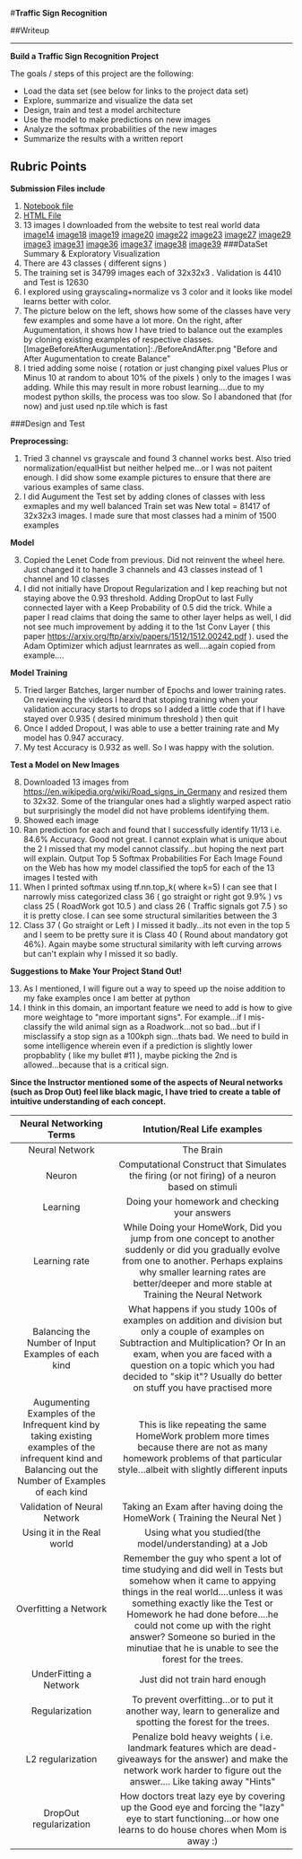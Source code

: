 #**Traffic Sign Recognition** 

##Writeup


---

**Build a Traffic Sign Recognition Project**

The goals / steps of this project are the following:
* Load the data set (see below for links to the project data set)
* Explore, summarize and visualize the data set
* Design, train and test a model architecture
* Use the model to make predictions on new images
* Analyze the softmax probabilities of the new images
* Summarize the results with a written report



## Rubric Points
**Submission Files include**
1) [Notebook file](./Traffic_Sign_Classifier.ipynb)
2) [HTML File](./Traffic_Sign_Classifier-2.html)
3) 13 images I downloaded from the website to test real world data
[image14](./class_14.png)
[image18](./class_18.png)
[image19](./lass_19.png)
[image20](./class_20.png)
[image22](./class_22.png)
[image23](./class_23.png)
[image27](./class_27.png)
[image29](./class_29.png)
[image3](./class_3.png)
[image31](./class_31.png)
[image36](./class_36.png)
[image37](./class_37.png)
[image38](./class_38.png)
[image39](./class_39.png)
###DataSet Summary & Exploratory Visualization
1) There are 43 classes ( different signs )
2) The training set is 34799 images each of 32x32x3 . Validation is 4410 and Test is 12630
3) I explored using grayscaling+normalize vs 3 color and it looks like model learns better with color.
4) The picture below on the left, shows how some of the classes have very few examples and some have a lot more.
On the right, after Augumentation, it shows how I have tried to balance out the examples by cloning  existing examples of respective classes.
[ImageBeforeAfterAugumentation]:./BeforeAndAfter.png "Before and After Augumentation to create Balance"
5) I tried adding some noise ( rotation or just changing pixel values Plus or Minus 10 at random to about 10% of the pixels ) only to the images I was adding.
While this may result in more robust learning....due to my modest python skills, the process was too slow. So I abandoned that (for now) and just used np.tile which is fast

###Design and Test

**Preprocessing:**

1) Tried 3 channel vs grayscale and found 3 channel works best. Also tried normalization/equalHist but neither helped me...or I was not paitent enough. I did show some example pictures to ensure that there are various examples of same class.
2) I did Augument the Test set by adding clones of classes with less exmaples and my well balanced Train set was New total =  81417 of 32x32x3 images. I made sure that most classes had a minim of 1500 examples

**Model**

3) Copied the Lenet Code from previous. Did not reinvent the wheel here. Just changed it to handle 3 channels and 43 classes instead of 1 channel and 10 classes
4) I did not initially have Dropout Regularization and I kep reaching but not staying above the 0.93 threshold. Adding DropOut to last Fully connected layer with a Keep Probability of 0.5 did the trick. While a paper I read claims that doing the same to other layer helps as well, I did not see much improvement by adding it to the 1st Conv Layer ( this paper https://arxiv.org/ftp/arxiv/papers/1512/1512.00242.pdf ). used the Adam Optimizer which adjust learnrates as well....again copied from example....

**Model Training**

5) Tried larger Batches, larger number of Epochs and lower training rates. On reviewing the videos I heard that stoping training when your validation accuracy starts to drops so I added a little code that if I have stayed over 0.935 ( desired minimum threshold ) then quit
6) Once I added Dropout, I was able to use a better training rate and My model has 0.947 accuracy.
7) My test Accuracy is 0.932 as well. So I was happy with the solution.

**Test a Model on New Images**

8) Downloaded 13 images from https://en.wikipedia.org/wiki/Road_signs_in_Germany and resized them to 32x32. Some of the triangular ones had a slightly warped aspect ratio but surprisingly the model did not have problems identifying them.
9) Showed each image
10) Ran prediction for each and found that I successfully identify 11/13 i.e. 84.6% Accuracy. Good not great. I cannot explain what is unique about the 2 I missed that my model cannot classify...but hoping the next part will explain. Output Top 5 Softmax Probabilities For Each Image Found on the Web has how my model classified the top5 for each of the 13 images I tested with
11) When I printed softmax using tf.nn.top_k( where k=5) I can see that I narrowly miss categorized class 36 ( go straight or right got 9.9% ) vs class 25 ( RoadWork got 10.5 ) and class 26 ( Traffic signals got 7.5 ) so it is pretty close. I can see some structural similarities between the 3 
12) Class 37 ( Go straight or Left ) I missed it badly...its not even in the top 5 and I seem to be pretty sure it is Class 40 ( Round about mandatory got 46%). Again maybe some structural similarity with left curving arrows but can't explain why I missed it so badly.

**Suggestions to Make Your Project Stand Out!**

13) As I mentioned, I will figure out a way to speed up the noise addition to my fake examples once I am better at python
14) I think in this domain, an important feature we need to add is how to give more weightage to "more important signs". For example...if I mis-classify the wild animal sign as a Roadwork...not so bad...but if I misclassify a stop sign as a 100kph sign...thats bad. We need to build in some intelligence wherein even if a prediction is slightly lower propbablity ( like my bullet #11 ), maybe picking the 2nd is allowed...because that is a critical sign.

**Since the Instructor mentioned some of the aspects of Neural networks (such as Drop Out) feel like black magic, I have tried to create a table of intuitive understanding of each concept.**

|Neural Networking Terms|	Intution/Real Life examples|
|:---------------------:|:---------------------------:|
|Neural Network|	The Brain|
|Neuron	|Computational Construct that Simulates the firing (or not firing) of a neuron based on stimuli|
|Learning |	Doing your homework and checking your answers|
|Learning rate |	While Doing your HomeWork, Did you jump from one concept to another suddenly or did you gradually evolve from one to another. Perhaps explains why smaller learning rates are better/deeper and more stable at Training the Neural Network|
|Balancing the Number of Input Examples of each kind|	What happens if you study 100s of examples on addition and division but only a couple of examples on Subtraction and Multiplication? Or In an exam, when you are faced with a question on a topic which you had decided to "skip it"? Usually do better on stuff you have practised more|
|Augumenting Examples of the Infrequent kind by taking existing examples of the infrequent kind and Balancing out the Number of Examples of each kind|	This is like repeating the same HomeWork problem more times because there are not as many homework problems of that particular style…albeit with slightly different inputs|
|Validation of Neural Network|	Taking an Exam after having doing the HomeWork ( Training the Neural Net )|
|Using it in the Real world	|Using what you studied(the model/understanding) at a Job|
|Overfitting a Network|	Remember the guy who spent a lot of time studying and did well in Tests but somehow when it came to appying things in the real world….unless it was something exactly like the Test or Homework he had done before….he could not come up with the right answer? Someone so buried in the minutiae that he is unable to see the forest for the trees.|
|UnderFitting a Network|	Just did not train hard enough|
|Regularization	|To prevent overfitting…or to put it another way, learn to generalize and spotting the forest for the trees. |
|L2 regularization|Penalize bold heavy weights ( i.e. landmark features which are dead-giveaways for the answer) and make the network work harder to figure out the answer…. Like taking away "Hints"|
|DropOut regularization	| How doctors treat lazy eye by covering up the Good eye and forcing the "lazy" eye to start functioning…or how one learns to do house chores when Mom is away :)|
